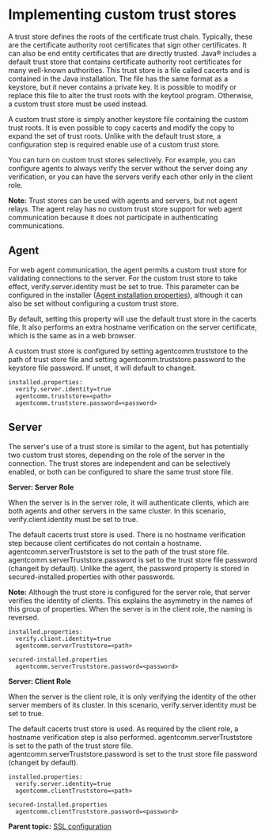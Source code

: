 # Implementing custom trust stores

A trust store defines the roots of the certificate trust chain. Typically, these are the certificate authority root certificates that sign other certificates. It can also be end entity certificates that are directly trusted. Java® includes a default trust store that contains certificate authority root certificates for many well-known authorities. This trust store is a file called cacerts and is contained in the Java installation. The file has the same format as a keystore, but it never contains a private key. It is possible to modify or replace this file to alter the trust roots with the keytool program. Otherwise, a custom trust store must be used instead.

A custom trust store is simply another keystore file containing the custom trust roots. It is even possible to copy cacerts and modify the copy to expand the set of trust roots. Unlike with the default trust store, a configuration step is required enable use of a custom trust store.

You can turn on custom trust stores selectively. For example, you can configure agents to always verify the server without the server doing any verification, or you can have the servers verify each other only in the client role.

**Note:** Trust stores can be used with agents and servers, but not agent relays. The agent relay has no custom trust store support for web agent communication because it does not participate in authenticating communications.

## Agent

For web agent communication, the agent permits a custom trust store for validating connections to the server. For the custom trust store to take effect, verify.server.identity must be set to true. This parameter can be configured in the installer \([Agent installation properties](../../com.udeploy.install.doc/topics/agent_properties.md)\), although it can also be set without configuring a custom trust store.

By default, setting this property will use the default trust store in the cacerts file. It also performs an extra hostname verification on the server certificate, which is the same as in a web browser.

A custom trust store is configured by setting agentcomm.truststore to the path of trust store file and setting agentcomm.truststore.password to the keystore file password. If unset, it will default to changeit.

```
installed.properties:
  verify.server.identity=true
  agentcomm.truststore=<path>
  agentcomm.truststore.password=<password>
```

## Server

The server's use of a trust store is similar to the agent, but has potentially two custom trust stores, depending on the role of the server in the connection. The trust stores are independent and can be selectively enabled, or both can be configured to share the same trust store file.

**Server: Server Role**

When the server is in the server role, it will authenticate clients, which are both agents and other servers in the same cluster. In this scenario, verify.client.identity must be set to true.

The default cacerts trust store is used. There is no hostname verification step because client certificates do not contain a hostname. agentcomm.serverTruststore is set to the path of the trust store file. agentcomm.serverTruststore.password is set to the trust store file password \(changeit by default\). Unlike the agent, the password property is stored in secured-installed.properties with other passwords.

**Note:** Although the trust store is configured for the server role, that server verifies the identity of clients. This explains the asymmetry in the names of this group of properties. When the server is in the client role, the naming is reversed.

```
installed.properties:
  verify.client.identity=true
  agentcomm.serverTruststore=<path>

secured-installed.properties
  agentcomm.serverTruststore.password=<password>
```

**Server: Client Role**

When the server is the client role, it is only verifying the identity of the other server members of its cluster. In this scenario, verify.server.identity must be set to true.

The default cacerts trust store is used. As required by the client role, a hostname verification step is also performed. agentcomm.serverTruststore is set to the path of the trust store file. agentcomm.serverTruststore.password is set to the trust store file password \(changeit by default\).

```
installed.properties:
  verify.server.identity=true
  agentcomm.clientTruststore=<path>

secured-installed.properties
  agentcomm.clientTruststore.password=<password>
```

**Parent topic:** [SSL configuration](../../com.udeploy.doc/topics/SSLinstall.md)

